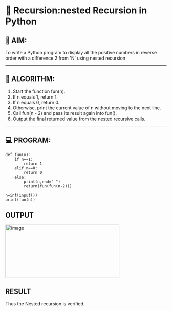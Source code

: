 # 🔁 Recursion:nested Recursion in Python

## 🎯 AIM:
To write a Python program to display all the positive numbers in reverse order with a difference 2 from 'N'  using nested recursion

---

## 🧠 ALGORITHM:

1. Start the function fun(n).
2. If n equals 1, return 1.
3. If n equals 0, return 0.
4. Otherwise, print the current value of n without moving to the next line.
5. Call fun(n - 2) and pass its result again into fun().
6. Output the final returned value from the nested recursive calls.
---

## 💻 PROGRAM:
~~~
def fun(n):
    if n==1:
        return 1
    elif n==0:
        return 0
    else:
        print(n,end=" ")
        return(fun(fun(n-2)))
        
n=int(input())
print(fun(n))
~~~

## OUTPUT
<img width="356" height="166" alt="image" src="https://github.com/user-attachments/assets/ef975f79-7672-4d3f-b99f-2364fdcfeb64" />


## RESULT
Thus the Nested recursion is verified.

